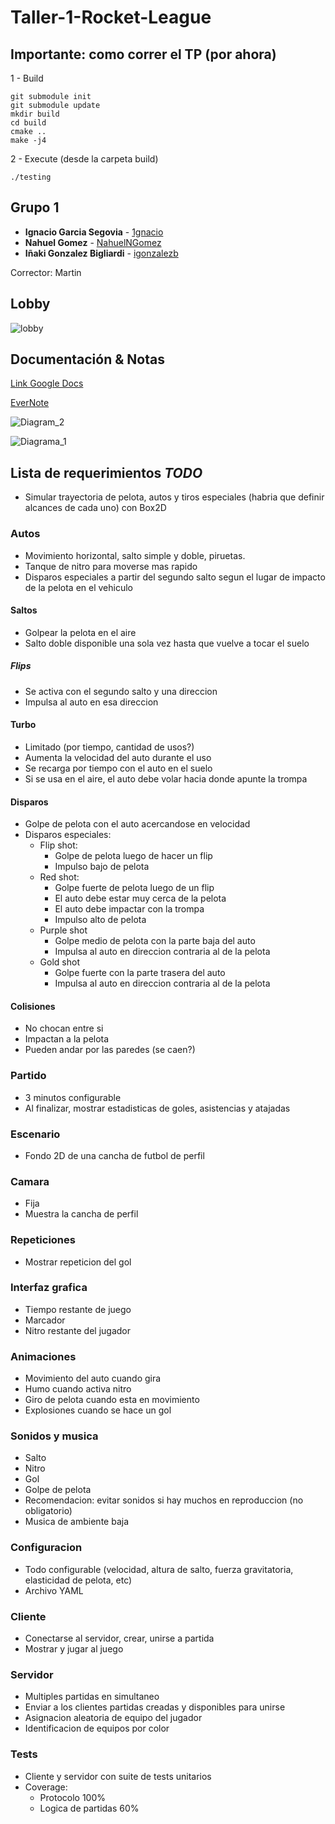 # Taller-1-Rocket-League

## Importante: como correr el TP (por ahora)

1 - Build

    git submodule init
    git submodule update  
    mkdir build
    cd build
    cmake ..
    make -j4

2 - Execute (desde la carpeta build)

    ./testing

## Grupo 1

* **Ignacio Garcia Segovia** - [1gnacio](https://github.com/1gnacio)
* **Nahuel Gomez** - [NahuelNGomez](https://github.com/NahuelNGomez)
* **Iñaki Gonzalez Bigliardi** - [igonzalezb](https://github.com/igonzalezb)

Corrector: Martin

## Lobby

![lobby](https://user-images.githubusercontent.com/23293753/198899200-60d1e4ec-2ea4-4f94-aed7-e51e71dd6912.gif)

## Documentación & Notas

[Link Google Docs](https://docs.google.com/document/d/1HAAGN4PyoHdXEmL62-MtdpeMkoSojueFdWUvSQ4e9Ag/edit?usp=sharing)

[EverNote](https://www.evernote.com/shard/s392/client/snv?noteGuid=1dd9e1ff-3bbe-c34f-33f0-5545271bdf81&noteKey=8f2645c4fdc094c5fc3e4e4d6d404fc8&sn=https%3A%2F%2Fwww.evernote.com%2Fshard%2Fs392%2Fsh%2F1dd9e1ff-3bbe-c34f-33f0-5545271bdf81%2F8f2645c4fdc094c5fc3e4e4d6d404fc8&title=TP1%2B-%2BAPUNTES)

![Diagram_2](https://user-images.githubusercontent.com/23293753/197909510-b1a9e6c4-802a-4d81-be34-bb86e7162652.png)

![Diagrama_1](https://user-images.githubusercontent.com/23293753/197909532-d5b5c027-a6e9-4891-ab14-f975289d62f8.png)


## Lista de requerimientos *TODO*

* Simular trayectoria de pelota, autos y tiros especiales (habria que definir alcances de cada uno) con Box2D

### Autos

* Movimiento horizontal, salto simple y doble, piruetas.
* Tanque de nitro para moverse mas rapido
* Disparos especiales a partir del segundo salto segun el lugar de impacto de la pelota en el vehiculo

#### Saltos

* Golpear la pelota en el aire
* Salto doble disponible una sola vez hasta que vuelve a tocar el suelo

##### Flips

* Se activa con el segundo salto y una direccion 
* Impulsa al auto en esa direccion

#### Turbo

* Limitado (por tiempo, cantidad de usos?) 
* Aumenta la velocidad del auto durante el uso 
* Se recarga por tiempo con el auto en el suelo
* Si se usa en el aire, el auto debe volar hacia donde apunte la trompa

#### Disparos

* Golpe de pelota con el auto acercandose en velocidad
* Disparos especiales:
  * Flip shot:
    * Golpe de pelota luego de hacer un flip
    * Impulso bajo de pelota
  * Red shot:
    * Golpe fuerte de pelota luego de un flip
    * El auto debe estar muy cerca de la pelota
    * El auto debe impactar con la trompa
    * Impulso alto de pelota
  * Purple shot
    * Golpe medio de pelota con la parte baja del auto
    * Impulsa al auto en direccion contraria al de la pelota
  * Gold shot
    * Golpe fuerte con la parte trasera del auto
    * Impulsa al auto en direccion contraria al de la pelota

#### Colisiones

* No chocan entre si
* Impactan a la pelota
* Pueden andar por las paredes (se caen?)
    
### Partido

* 3 minutos configurable
* Al finalizar, mostrar estadisticas de goles, asistencias y atajadas

### Escenario

* Fondo 2D de una cancha de futbol de perfil

### Camara

* Fija
* Muestra la cancha de perfil

### Repeticiones

* Mostrar repeticion del gol

### Interfaz grafica

* Tiempo restante de juego
* Marcador
* Nitro restante del jugador

### Animaciones

* Movimiento del auto cuando gira
* Humo cuando activa nitro
* Giro de pelota cuando esta en movimiento
* Explosiones cuando se hace un gol

### Sonidos y musica

  * Salto
  * Nitro
  * Gol
  * Golpe de pelota
  * Recomendacion: evitar sonidos si hay muchos en reproduccion (no obligatorio)
  * Musica de ambiente baja

### Configuracion

  * Todo configurable (velocidad, altura de salto, fuerza gravitatoria, elasticidad de pelota, etc) 
  * Archivo YAML
  
  
### Cliente

* Conectarse al servidor, crear, unirse a partida
* Mostrar y jugar al juego

### Servidor

* Multiples partidas en simultaneo
* Enviar a los clientes partidas creadas y disponibles para unirse
* Asignacion aleatoria de equipo del jugador
* Identificacion de equipos por color
  
### Tests

* Cliente y servidor con suite de tests unitarios
* Coverage:
  * Protocolo 100%
  * Logica de partidas 60%
  
